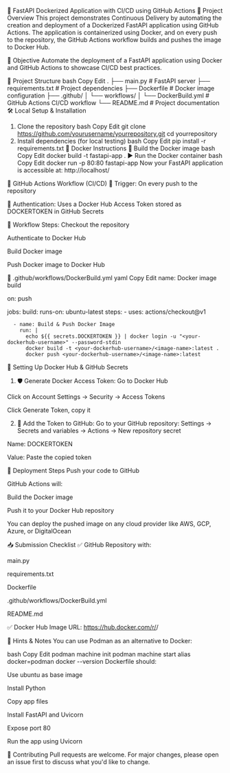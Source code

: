 🚀 FastAPI Dockerized Application with CI/CD using GitHub Actions
📌 Project Overview
This project demonstrates Continuous Delivery by automating the creation and deployment of a Dockerized FastAPI application using GitHub Actions. The application is containerized using Docker, and on every push to the repository, the GitHub Actions workflow builds and pushes the image to Docker Hub.

🎯 Objective
Automate the deployment of a FastAPI application using Docker and GitHub Actions to showcase CI/CD best practices.

📂 Project Structure
bash
Copy
Edit
.
├── main.py                        # FastAPI server
├── requirements.txt              # Project dependencies
├── Dockerfile                    # Docker image configuration
├── .github/
│   └── workflows/
│       └── DockerBuild.yml       # GitHub Actions CI/CD workflow
└── README.md                     # Project documentation
🛠️ Local Setup & Installation
1. Clone the repository
bash
Copy
Edit
git clone https://github.com/yourusername/yourrepository.git
cd yourrepository
2. Install dependencies (for local testing)
bash
Copy
Edit
pip install -r requirements.txt
🐳 Docker Instructions
🔧 Build the Docker image
bash
Copy
Edit
docker build -t fastapi-app .
▶️ Run the Docker container
bash
Copy
Edit
docker run -p 80:80 fastapi-app
Now your FastAPI application is accessible at: http://localhost/

🔄 GitHub Actions Workflow (CI/CD)
🚀 Trigger:
On every push to the repository

🔐 Authentication:
Uses a Docker Hub Access Token stored as DOCKERTOKEN in GitHub Secrets

🧱 Workflow Steps:
Checkout the repository

Authenticate to Docker Hub

Build Docker image

Push Docker image to Docker Hub

📁 .github/workflows/DockerBuild.yml
yaml
Copy
Edit
name: Docker image build

on: push

jobs:
  build:
    runs-on: ubuntu-latest
    steps: 
      - uses: actions/checkout@v1

      - name: Build & Push Docker Image
        run: |
          echo ${{ secrets.DOCKERTOKEN }} | docker login -u "<your-dockerhub-username>" --password-stdin
          docker build -t <your-dockerhub-username>/<image-name>:latest .
          docker push <your-dockerhub-username>/<image-name>:latest
🔧 Setting Up Docker Hub & GitHub Secrets
1. 🛡️ Generate Docker Access Token:
Go to Docker Hub

Click on Account Settings → Security → Access Tokens

Click Generate Token, copy it

2. 🔐 Add the Token to GitHub:
Go to your GitHub repository:
Settings → Secrets and variables → Actions → New repository secret

Name: DOCKERTOKEN

Value: Paste the copied token

🚀 Deployment Steps
Push your code to GitHub

GitHub Actions will:

Build the Docker image

Push it to your Docker Hub repository

You can deploy the pushed image on any cloud provider like AWS, GCP, Azure, or DigitalOcean

📥 Submission Checklist
✅ GitHub Repository with:

main.py

requirements.txt

Dockerfile

.github/workflows/DockerBuild.yml

README.md

✅ Docker Hub Image URL:
https://hub.docker.com/r/<your-dockerhub-username>/<image-name>

📌 Hints & Notes
You can use Podman as an alternative to Docker:

bash
Copy
Edit
podman machine init
podman machine start
alias docker=podman
docker --version
Dockerfile should:

Use ubuntu as base image

Install Python

Copy app files

Install FastAPI and Uvicorn

Expose port 80

Run the app using Uvicorn

📧 Contributing
Pull requests are welcome. For major changes, please open an issue first to discuss what you'd like to change.

